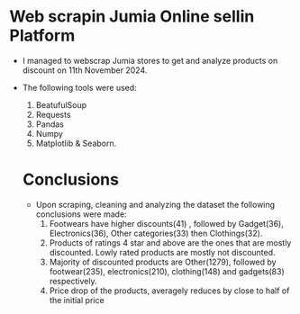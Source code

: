 # Web scrapin Jumia Online sellin Platform
- I managed to webscrap Jumia stores to get and analyze products on discount on 11th November 2024.
- The following tools were used:
  1. BeatufulSoup
  2. Requests
  3. Pandas
  4. Numpy
  5. Matplotlib & Seaborn.

  # Conclusions
  - Upon scraping, cleaning and analyzing the dataset the following conclusions were made:
    1. Footwears have higher discounts(41) , followed by Gadget(36), Electronics(36), Other categories(33) then Clothings(32).
    2. Products of ratings 4 star and above are the ones that are mostly discounted. Lowly rated products are mostly not discounted.
    3. Majority of discounted products are Other(1279), followed by footwear(235), electronics(210), clothing(148) and gadgets(83) respectively.
    4. Price drop of the products, averagely reduces by close to half of the initial price
